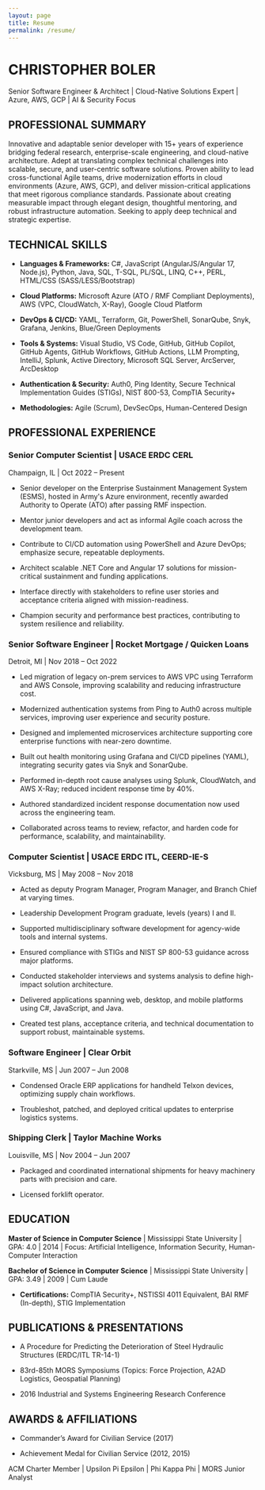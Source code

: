 ```yaml
---
layout: page
title: Resume
permalink: /resume/
---
```


<style>
/* Simple Wikipedia-style tooltip CSS */
.tooltip {
  position: relative;
  cursor: pointer;
  border-bottom: 1px dotted #666;
}
.tooltip .tooltiptext {
  visibility: hidden;
  width: 260px;
  background-color: #222;
  color: #fff;
  text-align: left;
  border-radius: 6px;
  padding: 8px 12px;
  position: absolute;
  z-index: 10;
  bottom: 125%;
  left: 50%;
  margin-left: -130px;
  opacity: 0;
  transition: opacity 0.3s;
  font-size: 0.95em;
  box-shadow: 0 2px 8px rgba(0,0,0,0.2);
}
.tooltip:hover .tooltiptext {
  visibility: visible;
  opacity: 1;
}
</style>

# CHRISTOPHER BOLER

Senior Software Engineer & Architect \| Cloud-Native Solutions Expert \| Azure, AWS, GCP \| AI & Security Focus

## PROFESSIONAL SUMMARY

Innovative and adaptable senior developer with 15+ years of experience bridging federal research, enterprise-scale engineering, and cloud-native architecture. Adept at translating complex technical challenges into scalable, secure, and user-centric software solutions. Proven ability to lead cross-functional Agile teams, drive modernization efforts in cloud environments (Azure, AWS, GCP), and deliver mission-critical applications that meet rigorous compliance standards. Passionate about creating measurable impact through elegant design, thoughtful mentoring, and robust infrastructure automation. Seeking to apply deep technical and strategic expertise.

## TECHNICAL SKILLS

* **Languages & Frameworks:** C#, JavaScript (AngularJS/Angular 17, Node.js), Python, Java, SQL, T-SQL, PL/SQL, LINQ, C++, PERL, HTML/CSS (SASS/LESS/Bootstrap)

* **Cloud Platforms:** Microsoft Azure (ATO / RMF Compliant Deployments), AWS (VPC, CloudWatch, X-Ray), Google Cloud Platform

* **DevOps & CI/CD:** YAML, Terraform, Git, PowerShell, SonarQube, Snyk, Grafana, Jenkins, Blue/Green Deployments

* **Tools & Systems:** Visual Studio, VS Code, GitHub, GitHub Copilot, GitHub Agents, GitHub Workflows, GitHub Actions, LLM Prompting, IntelliJ, Splunk, Active Directory, Microsoft SQL Server, ArcServer, ArcDesktop

* **Authentication & Security:** Auth0, Ping Identity, Secure Technical Implementation Guides (STIGs), NIST 800-53, CompTIA Security+

* **Methodologies:** Agile (Scrum), DevSecOps, Human-Centered Design

## PROFESSIONAL EXPERIENCE

### Senior Computer Scientist | USACE ERDC CERL

Champaign, IL \| Oct 2022 – Present

* Senior developer on the Enterprise Sustainment Management System (ESMS), hosted in Army's Azure environment, recently awarded Authority to Operate (ATO) after passing RMF inspection.

* Mentor junior developers and act as informal Agile coach across the development team.

* Contribute to CI/CD automation using PowerShell and Azure DevOps; emphasize secure, repeatable deployments.

* Architect scalable .NET Core and Angular 17 solutions for mission-critical sustainment and funding applications.

* Interface directly with stakeholders to refine user stories and acceptance criteria aligned with mission-readiness.

* Champion security and performance best practices, contributing to system resilience and reliability.

### Senior Software Engineer | Rocket Mortgage / Quicken Loans

Detroit, MI \| Nov 2018 – Oct 2022

* Led migration of legacy on-prem services to AWS VPC using Terraform and AWS Console, improving scalability and reducing infrastructure cost.

* Modernized authentication systems from Ping to Auth0 across multiple services, improving user experience and security posture.

* Designed and implemented microservices architecture supporting core enterprise functions with near-zero downtime.

* Built out health monitoring using Grafana and CI/CD pipelines (YAML), integrating security gates via Snyk and SonarQube.

* Performed in-depth root cause analyses using Splunk, CloudWatch, and AWS X-Ray; reduced incident response time by 40%.

* Authored standardized incident response documentation now used across the engineering team.

* Collaborated across teams to review, refactor, and harden code for performance, scalability, and maintainability.

### Computer Scientist | USACE ERDC ITL, CEERD-IE-S

<span title="I met best friend working here; well, we met my senior year of college. We were married in 2012.">Vicksburg, MS \| May 2008 – Nov 2018</span>

* Acted as deputy Program Manager, Program Manager, and Branch Chief at varying times.

* Leadership Development Program graduate, levels (years) I and II.

* Supported multidisciplinary software development for agency-wide tools and internal systems.

* Ensured compliance with STIGs and NIST SP 800-53 guidance across major platforms.

* Conducted stakeholder interviews and systems analysis to define high-impact solution architecture.

* Delivered applications spanning web, desktop, and mobile platforms using C#, JavaScript, and Java.

* Created test plans, acceptance criteria, and technical documentation to support robust, maintainable systems.

### Software Engineer | Clear Orbit

<span title="My first wife and I were divorced during my sophomore year of undergrad.">Starkville, MS \| Jun 2007 – Jun 2008</span>

* Condensed Oracle ERP applications for handheld Telxon devices, optimizing supply chain workflows.

* Troubleshot, patched, and deployed critical updates to enterprise logistics systems.

### Shipping Clerk | Taylor Machine Works

<span title="My son was born 10 days from when I began my undergraduate degree in 2005.">Louisville, MS \| Nov 2004 – Jun 2007</span>

* <span title="This included building wooden crates.">Packaged</span> and coordinated international shipments for heavy machinery parts with precision and care.

* Licensed forklift operator.

## EDUCATION

**Master of Science in Computer Science** \| Mississippi State University \| GPA: 4.0 \| 2014 \| Focus: Artificial Intelligence, Information Security, Human-Computer Interaction

**Bachelor of Science in Computer Science** \| Mississippi State University \| GPA: 3.49 \| 2009 \| Cum Laude

* **Certifications:** CompTIA Security+, NSTISSI 4011 Equivalent, BAI RMF (In-depth), STIG Implementation

## PUBLICATIONS & PRESENTATIONS

* A Procedure for Predicting the Deterioration of Steel Hydraulic Structures (ERDC/ITL TR-14-1)

* 83rd-85th MORS Symposiums (Topics: Force Projection, A2AD Logistics, Geospatial Planning)

* 2016 Industrial and Systems Engineering Research Conference

## AWARDS & AFFILIATIONS

* Commander’s Award for Civilian Service (2017)

* Achievement Medal for Civilian Service (2012, 2015)

ACM Charter Member \| Upsilon Pi Epsilon \| Phi Kappa Phi \| MORS Junior Analyst
